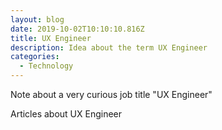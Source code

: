 ```yaml
---
layout: blog
date: 2019-10-02T10:10:10.816Z
title: UX Engineer
description: Idea about the term UX Engineer
categories:
  - Technology
---
```

Note about a very curious job title "UX Engineer"

Articles about UX Engineer\
<a href="https://dev.to/emmawedekind/ux-engineering-3hem" target="_blank" rel="noopener noreferrer" />
<a href="https://uxengineer.com/skills-needed-become-a-ux-engineer/" target="_blank" rel="noopener noreferrer" />

<!--Web制作を始めてから早13年。
まさかここまで続ける仕事になるとは考えてもおらず

デザイナーという言葉に憧れデザイナーを目指していたのですが、私の素質を見抜いたのか私はディレクターの方が向いている、と当時の業界ではよくあった何もしらないのに名前だけはディレクターという名のついた名ばかり新人Webディレクターが誕生しました。

何もできない

数年たち、ある程度のいろんなことが分かってきて、プロジェクトもスムーズに回せるようになってくると、自分のやりたいことがでてきて
しかし、自分で作れないというもどかしさ。
そこで、HTMLCSS

兄がソフトウェアエンジニアである影響もあり、
私の興味はエンジニアリングに向いてきました。

そして、フリーランスになってからは、ずーっとこの肩書きについて考えてきました。
Webデザイナーというにも、
デザインという言葉はすごく難しくて、どちらかというとコーディングも好きだったりする。

-->
